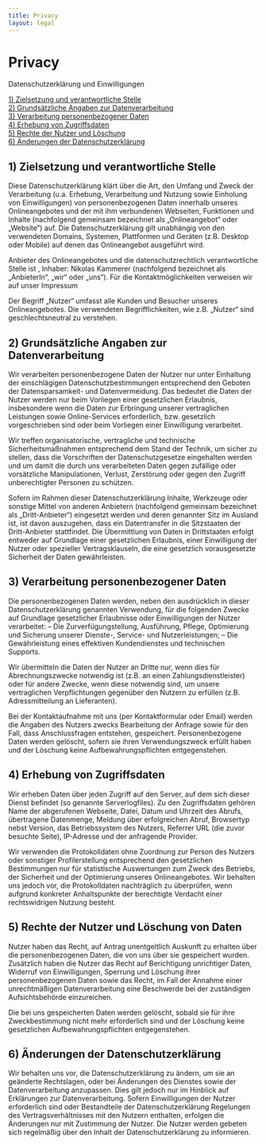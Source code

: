 ```yaml
---
title: Privacy
layout: legal
---
```


# Privacy

Datenschutzerklärung und Einwilligungen

[1) Zielsetzung und verantwortliche Stelle](#1-zielsetzung-und-verantwortliche-stelle)  
[2) Grundsätzliche Angaben zur Datenverarbeitung](#2-grundsätzliche-angaben-zur-datenverarbeitung)  
[3) Verarbeitung personenbezogener Daten](#3-verarbeitung-personenbezogener-daten)  
[4) Erhebung von Zugriffsdaten](#4-erhebung-von-zugriffsdaten)  
[5) Rechte der Nutzer und Löschung](#5-rechte-der-nutzer-und-löschung-von-daten)  
[6) Änderungen der Datenschutzerklärung](#6-änderungen-der-datenschutzerklärung)  

## 1) Zielsetzung und verantwortliche Stelle

Diese Datenschutzerklärung klärt über die Art, den Umfang und Zweck der Verarbeitung (u.a. Erhebung, Verarbeitung und Nutzung sowie Einholung von Einwilligungen) von personenbezogenen Daten innerhalb unseres Onlineangebotes und der mit ihm verbundenen Webseiten, Funktionen und Inhalte (nachfolgend gemeinsam bezeichnet als „Onlineangebot“ oder „Website“) auf. Die Datenschutzerklärung gilt unabhängig von den verwendeten Domains, Systemen, Plattformen und Geräten (z.B. Desktop oder Mobile) auf denen das Onlineangebot ausgeführt wird.

Anbieter des Onlineangebotes und die datenschutzrechtlich verantwortliche Stelle ist , Inhaber: Nikolas Kammerer (nachfolgend bezeichnet als „AnbieterIn“, „wir“ oder „uns“). Für die Kontaktmöglichkeiten verweisen wir auf unser Impressum

Der Begriff „Nutzer“ umfasst alle Kunden und Besucher unseres Onlineangebotes. Die verwendeten Begrifflichkeiten, wie z.B. „Nutzer“ sind geschlechtsneutral zu verstehen.

## 2) Grundsätzliche Angaben zur Datenverarbeitung

Wir verarbeiten personenbezogene Daten der Nutzer nur unter Einhaltung der einschlägigen Datenschutzbestimmungen entsprechend den Geboten der Datensparsamkeit- und Datenvermeidung. Das bedeutet die Daten der Nutzer werden nur beim Vorliegen einer gesetzlichen Erlaubnis, insbesondere wenn die Daten zur Erbringung unserer vertraglichen Leistungen sowie Online-Services erforderlich, bzw. gesetzlich vorgeschrieben sind oder beim Vorliegen einer Einwilligung verarbeitet.

Wir treffen organisatorische, vertragliche und technische Sicherheitsmaßnahmen entsprechend dem Stand der Technik, um sicher zu stellen, dass die Vorschriften der Datenschutzgesetze eingehalten werden und um damit die durch uns verarbeiteten Daten gegen zufällige oder vorsätzliche Manipulationen, Verlust, Zerstörung oder gegen den Zugriff unberechtigter Personen zu schützen.

Sofern im Rahmen dieser Datenschutzerklärung Inhalte, Werkzeuge oder sonstige Mittel von anderen Anbietern (nachfolgend gemeinsam bezeichnet als „Dritt-Anbieter“) eingesetzt werden und deren genannter Sitz im Ausland ist, ist davon auszugehen, dass ein Datentransfer in die Sitzstaaten der Dritt-Anbieter stattfindet. Die Übermittlung von Daten in Drittstaaten erfolgt entweder auf Grundlage einer gesetzlichen Erlaubnis, einer Einwilligung der Nutzer oder spezieller Vertragsklauseln, die eine gesetzlich vorausgesetzte Sicherheit der Daten gewährleisten.

## 3) Verarbeitung personenbezogener Daten

Die personenbezogenen Daten werden, neben den ausdrücklich in dieser Datenschutzerklärung genannten Verwendung, für die folgenden Zwecke auf Grundlage gesetzlicher Erlaubnisse oder Einwilligungen der Nutzer verarbeitet:
– Die Zurverfügungstellung, Ausführung, Pflege, Optimierung und Sicherung unserer Dienste-, Service- und Nutzerleistungen;
– Die Gewährleistung eines effektiven Kundendienstes und technischen Supports.

Wir übermitteln die Daten der Nutzer an Dritte nur, wenn dies für Abrechnungszwecke notwendig ist (z.B. an einen Zahlungsdienstleister) oder für andere Zwecke, wenn diese notwendig sind, um unsere vertraglichen Verpflichtungen gegenüber den Nutzern zu erfüllen (z.B. Adressmitteilung an Lieferanten).

Bei der Kontaktaufnahme mit uns (per Kontaktformular oder Email) werden die Angaben des Nutzers zwecks Bearbeitung der Anfrage sowie für den Fall, dass Anschlussfragen entstehen, gespeichert.
Personenbezogene Daten werden gelöscht, sofern sie ihren Verwendungszweck erfüllt haben und der Löschung keine Aufbewahrungspflichten entgegenstehen.

## 4) Erhebung von Zugriffsdaten

Wir erheben Daten über jeden Zugriff auf den Server, auf dem sich dieser Dienst befindet (so genannte Serverlogfiles). Zu den Zugriffsdaten gehören Name der abgerufenen Webseite, Datei, Datum und Uhrzeit des Abrufs, übertragene Datenmenge, Meldung über erfolgreichen Abruf, Browsertyp nebst Version, das Betriebssystem des Nutzers, Referrer URL (die zuvor besuchte Seite), IP-Adresse und der anfragende Provider.

Wir verwenden die Protokolldaten ohne Zuordnung zur Person des Nutzers oder sonstiger Profilerstellung entsprechend den gesetzlichen Bestimmungen nur für statistische Auswertungen zum Zweck des Betriebs, der Sicherheit und der Optimierung unseres Onlineangebotes. Wir behalten uns jedoch vor, die Protokolldaten nachträglich zu überprüfen, wenn aufgrund konkreter Anhaltspunkte der berechtigte Verdacht einer rechtswidrigen Nutzung besteht.

## 5) Rechte der Nutzer und Löschung von Daten

Nutzer haben das Recht, auf Antrag unentgeltlich Auskunft zu erhalten über die personenbezogenen Daten, die von uns über sie gespeichert wurden.
Zusätzlich haben die Nutzer das Recht auf Berichtigung unrichtiger Daten, Widerruf von Einwilligungen, Sperrung und Löschung ihrer personenbezogenen Daten sowie das Recht, im Fall der Annahme einer unrechtmäßigen Datenverarbeitung eine Beschwerde bei der zuständigen Aufsichtsbehörde einzureichen.

Die bei uns gespeicherten Daten werden gelöscht, sobald sie für ihre Zweckbestimmung nicht mehr erforderlich sind und der Löschung keine gesetzlichen Aufbewahrungspflichten entgegenstehen.

## 6) Änderungen der Datenschutzerklärung

Wir behalten uns vor, die Datenschutzerklärung zu ändern, um sie an geänderte Rechtslagen, oder bei Änderungen des Dienstes sowie der Datenverarbeitung anzupassen. Dies gilt jedoch nur im Hinblick auf Erklärungen zur Datenverarbeitung. Sofern Einwilligungen der Nutzer erforderlich sind oder Bestandteile der Datenschutzerklärung Regelungen des Vertragsverhältnisses mit den Nutzern enthalten, erfolgen die Änderungen nur mit Zustimmung der Nutzer.
Die Nutzer werden gebeten sich regelmäßig über den Inhalt der Datenschutzerklärung zu informieren.